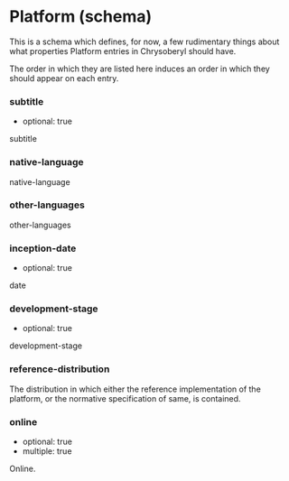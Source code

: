 Platform (schema)
=============

This is a schema which defines, for now, a few rudimentary things about
what properties Platform entries in Chrysoberyl should have.

The order in which they are listed here induces an order in which they
should appear on each entry.

### subtitle

*   optional: true

subtitle

### native-language

native-language

### other-languages

other-languages

### inception-date

*   optional: true

date

### development-stage

*   optional: true

development-stage

### reference-distribution

The distribution in which either the reference implementation of the platform, or
the normative specification of same, is contained.

### online

*   optional: true
*   multiple: true

Online.
